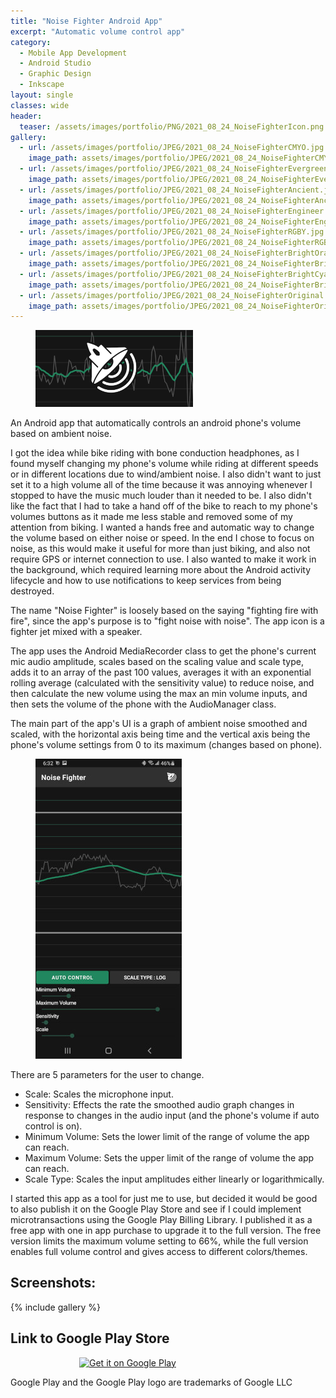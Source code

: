 ```yaml
---
title: "Noise Fighter Android App"
excerpt: "Automatic volume control app"
category:
  - Mobile App Development
  - Android Studio
  - Graphic Design
  - Inkscape
layout: single
classes: wide
header:
  teaser: /assets/images/portfolio/PNG/2021_08_24_NoiseFighterIcon.png
gallery:
  - url: /assets/images/portfolio/JPEG/2021_08_24_NoiseFighterCMYO.jpg
    image_path: assets/images/portfolio/JPEG/2021_08_24_NoiseFighterCMYO.jpg
  - url: /assets/images/portfolio/JPEG/2021_08_24_NoiseFighterEvergreen.jpg
    image_path: assets/images/portfolio/JPEG/2021_08_24_NoiseFighterEvergreen.jpg
  - url: /assets/images/portfolio/JPEG/2021_08_24_NoiseFighterAncient.jpg
    image_path: assets/images/portfolio/JPEG/2021_08_24_NoiseFighterAncient.jpg
  - url: /assets/images/portfolio/JPEG/2021_08_24_NoiseFighterEngineer.jpg
    image_path: assets/images/portfolio/JPEG/2021_08_24_NoiseFighterEngineer.jpg
  - url: /assets/images/portfolio/JPEG/2021_08_24_NoiseFighterRGBY.jpg
    image_path: assets/images/portfolio/JPEG/2021_08_24_NoiseFighterRGBY.jpg
  - url: /assets/images/portfolio/JPEG/2021_08_24_NoiseFighterBrightOrange.jpg
    image_path: assets/images/portfolio/JPEG/2021_08_24_NoiseFighterBrightOrange.jpg
  - url: /assets/images/portfolio/JPEG/2021_08_24_NoiseFighterBrightCyan.jpg
    image_path: assets/images/portfolio/JPEG/2021_08_24_NoiseFighterBrightCyan.jpg
  - url: /assets/images/portfolio/JPEG/2021_08_24_NoiseFighterOriginal.jpg
    image_path: assets/images/portfolio/JPEG/2021_08_24_NoiseFighterOriginal.jpg
---
```


<figure class="align-center" style="display: block; width: 50%;">
	<a href="/assets/images/portfolio/PNG/2021_08_24_NoiseFighterFeature2.png"><img src="/assets/images/portfolio/PNG/2021_08_24_NoiseFighterFeature2.png"></a>
</figure>

An Android app that automatically controls an android phone's volume based on ambient noise.

I got the idea while bike riding with bone conduction headphones, as I found myself changing my phone's volume while riding at different speeds or in different locations due to wind/ambient noise. I also didn't want to just set it to a high volume all of the time because it was annoying whenever I stopped to have the music much louder than it needed to be. I also didn't like the fact that I had to take a hand off of the bike to reach to my phone's volumes buttons as it made me less stable and removed some of my attention from biking. I wanted a hands free and automatic way to change the volume based on either noise or speed. In the end I chose to focus on noise, as this would make it useful for more than just biking, and also not require GPS or internet connection to use. I also wanted to make it work in the background, which required learning more about the Android activity lifecycle and how to use notifications to keep services from being destroyed.

The name "Noise Fighter" is loosely based on the saying "fighting fire with fire", since the app's purpose is to "fight noise with noise". The app icon is a fighter jet mixed with a speaker.

The app uses the Android MediaRecorder class to get the phone's current mic audio amplitude, scales based on the scaling value and scale type, adds it to an array of the past 100 values, averages it with an exponential rolling average (calculated with the sensitivity value) to reduce noise, and then calculate the new volume using the max an min volume inputs, and then sets the volume of the phone with the AudioManager class.

The main part of the app's UI is a graph of ambient noise smoothed and scaled, with the horizontal axis being time and the vertical axis being the phone's volume settings from 0 to its maximum (changes based on phone).

<figure class="align-center" style="display: block; width: 50%;">
	<a href="/assets/images/portfolio/JPEG/2021_08_24_NoiseFighterEvergreen.jpg"><img src="/assets/images/portfolio/JPEG/2021_08_24_NoiseFighterEvergreen.jpg"></a>
</figure>

There are 5 parameters for the user to change.
 - Scale: Scales the microphone input.
 - Sensitivity: Effects the rate the smoothed audio graph changes in response to changes in the audio input (and the phone's volume if auto control is on).
 - Minimum Volume: Sets the lower limit of the range of volume the app can reach.
 - Maximum Volume: Sets the upper limit of the range of volume the app can reach.
 - Scale Type: Scales the input amplitudes either linearly or logarithmically.

I started this app as a tool for just me to use, but decided it would be good to also publish it on the Google Play Store and see if I could implement microtransactions using the Google Play Billing Library. I published it as a free app with one in app purchase to upgrade it to the full version. The free version limits the maximum volume setting to 66%, while the full version enables full volume control and gives access to different colors/themes.


## Screenshots:
{% include gallery %}

## Link to Google Play Store
<a href='https://play.google.com/store/apps/details?id=com.MylesCork.noisefighter&pcampaignid=pcampaignidMKT-Other-global-all-co-prtnr-py-PartBadge-Mar2515-1'><img alt='Get it on Google Play' src='https://play.google.com/intl/en_us/badges/static/images/badges/en_badge_web_generic.png' style="display: block; width: 284px;  margin-left: auto; margin-right: auto;"></a>

Google Play and the Google Play logo are trademarks of Google LLC
